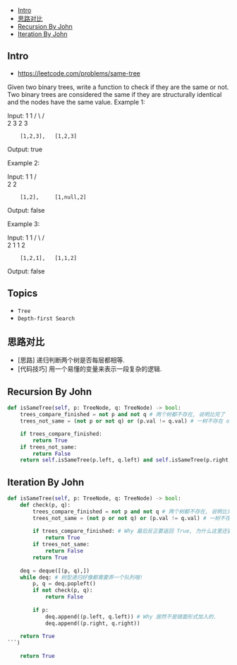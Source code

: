 - [Intro](#intro)
- [思路对比](#%e6%80%9d%e8%b7%af%e5%af%b9%e6%af%94)
- [Recursion By John](#recursion-by-john)
- [Iteration By John](#iteration-by-john)

## Intro

- https://leetcode.com/problems/same-tree

Given two binary trees, write a function to check if they are the same or not.
Two binary trees are considered the same if they are structurally identical and the nodes have the same value.
Example 1:

Input:     1         1
          / \       / \
         2   3     2   3

        [1,2,3],   [1,2,3]

Output: true

Example 2:

Input:     1         1
          /           \
         2             2

        [1,2],     [1,null,2]

Output: false

Example 3:

Input:     1         1
          / \       / \
         2   1     1   2

        [1,2,1],   [1,1,2]

Output: false


## Topics

- `Tree`
- `Depth-first Search`


## 思路对比

- [思路] 递归判断两个树是否每层都相等.
- [代码技巧] 用一个易懂的变量来表示一段复杂的逻辑.

## Recursion By John

```py
def isSameTree(self, p: TreeNode, q: TreeNode) -> bool:
    trees_compare_finished = not p and not q # 两个树都不存在, 说明比完了
    trees_not_same = (not p or not q) or (p.val != q.val) # 一树不存在 or 两值不相等, 肯定不相等

    if trees_compare_finished:
        return True
    if trees_not_same: 
        return False
    return self.isSameTree(p.left, q.left) and self.isSameTree(p.right, q.right)
```



## Iteration By John

```py
def isSameTree(self, p: TreeNode, q: TreeNode) -> bool:
    def check(p, q):
        trees_compare_finished = not p and not q # 两个树都不存在, 说明比完了
        trees_not_same = (not p or not q) or (p.val != q.val) # 一树不存在 or 两值不相等, 肯定不相等
        
        if trees_compare_finished: # Why 最后反正要返回 True, 为什么这里还要这一轮呢? 去掉又会报错
            return True
        if trees_not_same:
            return False
        return True
    
    deq = deque([(p, q),])
    while deq: # 树型递归好像都需要弄一个队列哦!
        p, q = deq.popleft()
        if not check(p, q):
            return False
        
        if p:
            deq.append((p.left, q.left)) # Why 居然不是镜面形式加入的.
            deq.append((p.right, q.right))
                
    return True
```)
                
    return True
```